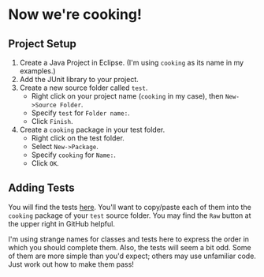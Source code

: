 # Now we're cooking!

## Project Setup

1. Create a Java Project in Eclipse. (I'm using `cooking` as its name in my examples.)
1. Add the JUnit library to your project.
1. Create a new source folder called `test`.
    - Right click on your project name (`cooking` in my case), then `New->Source Folder`.
    - Specify `test` for `Folder name:`.
    - Click `Finish`.
1. Create a `cooking` package in your test folder.
    - Right click on the test folder.
    - Select `New->Package`.
    - Specify `cooking` for `Name:`.
    - Click `OK`.

## Adding Tests

You will find the tests [here](./test/cooking). You'll want to copy/paste each of them into the `cooking` package of your `test` source folder. You may find the `Raw` button at the upper right in GitHub helpful.

I'm using strange names for classes and tests here to express the order in which you should complete them. Also, the tests will seem a bit odd. Some of them are more simple than you'd expect; others may use unfamiliar code. Just work out how to make them pass!
